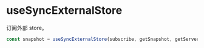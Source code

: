 # useSyncExternalStore

订阅外部 store。

```js
const snapshot = useSyncExternalStore(subscribe, getSnapshot, getServerSnapshot?)
```
